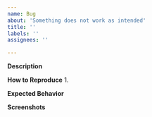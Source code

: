 ```yaml
---
name: Bug
about: 'Something does not work as intended'
title: ''
labels: ''
assignees: ''

---
```


**Description**


**How to Reproduce**
1. 

**Expected Behavior**


**Screenshots**
